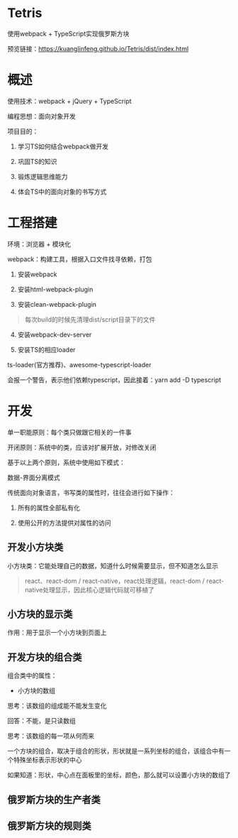 # Tetris
使用webpack + TypeScript实现俄罗斯方块 

预览链接：https://kuanglinfeng.github.io/Tetris/dist/index.html

# 概述

使用技术：webpack + jQuery + TypeScript 

编程思想：面向对象开发

项目目的：

1. 学习TS如何结合webpack做开发

2. 巩固TS的知识

3. 锻炼逻辑思维能力

4. 体会TS中的面向对象的书写方式




# 工程搭建

环境：浏览器 + 模块化

webpack：构建工具，根据入口文件找寻依赖，打包

1. 安装webpack

2. 安装html-webpack-plugin

3. 安装clean-webpack-plugin

> 每次build的时候先清理dist/script目录下的文件

4. 安装webpack-dev-server

5. 安装TS的相应loader

ts-loader(官方推荐)、awesome-typescript-loader

会报一个警告，表示他们依赖typescript，因此接着：yarn add -D typescript

# 开发

单一职能原则：每个类只做跟它相关的一件事

开闭原则：系统中的类，应该对扩展开放，对修改关闭

基于以上两个原则，系统中使用如下模式：

数据-界面分离模式

传统面向对象语言，书写类的属性时，往往会进行如下操作：

1. 所有的属性全部私有化

2. 使用公开的方法提供对属性的访问

## 开发小方块类

小方块类：它能处理自己的数据，知道什么时候需要显示，但不知道怎么显示

> react、react-dom / react-native，react处理逻辑，react-dom / react-native处理显示，因此核心逻辑代码就可移植了

## 小方块的显示类

作用：用于显示一个小方块到页面上

## 开发方块的组合类

组合类中的属性：

- 小方块的数组

思考：该数组的组成能不能发生变化

回答：不能，是只读数组

思考：该数组的每一项从何而来

一个方块的组合，取决于组合的形状，形状就是一系列坐标的组合，该组合中有一个特殊坐标表示形状的中心

如果知道：形状，中心点在面板里的坐标，颜色，那么就可以设置小方块的数组了

## 俄罗斯方块的生产者类

## 俄罗斯方块的规则类







